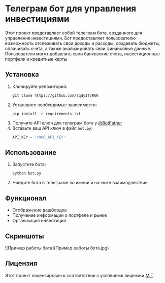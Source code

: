 # Телеграм бот для управления инвестициями

Этот проект представляет собой телеграм бота, созданного для управления инвестициями. Бот предоставляет пользователю возможность отслеживать свои доходы и расходы, создавать бюджеты, оплачивать счета, а также анализировать свои финансовые данные. Пользователи могут добавлять свои банковские счета, инвестиционные портфели и кредитные карты

## Установка
1. Клонируйте репозиторий: 
   ```
   git clone https://github.com/sqdyIT/RGR
   ```
2. Установите необходимые зависимости:
   ```
   pip install -r requirements.txt
   ```
3. Получите API ключ для телеграм бота у [@BotFather](https://t.me/BotFather)
4. Вставьте ваш API ключ в файл `bot.py`:
   ```python
   API_KEY = 'YOUR_API_KEY'
   ```

## Использование
1. Запустите бота:
   ```
   python bot.py
   ```
2. Найдите бота в телеграме по имени и начните взаимодействие.

## Функционал
- Отображение дашбордов
- Получение информации о портфеле и рынке
- Организация инвестиций

## Скриншоты
![Пример работы бота](Пример работы бота.jpg)

## Лицензия
Этот проект лицензирован в соответствии с условиями лицензии [MIT](LICENSE).
